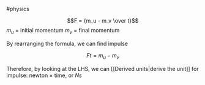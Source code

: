 #physics

$$F = {m_u - m_v \over t}$$
$m_u$  = initial momentum
$m_v$  = final momentum

By rearranging the formula, we can find impulse

$$Ft = {m_u- m_v} $$

Therefore, by looking at the LHS, we can [[Derived units|derive the unit]] for impulse: newton $\times$ time, or $Ns$ 